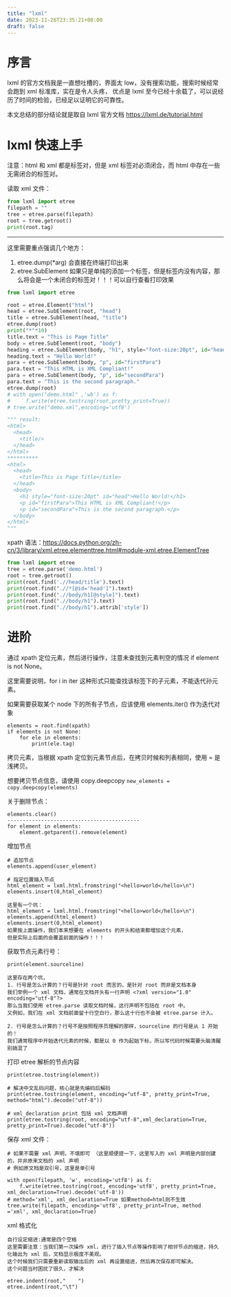 ```yaml
---
title: "lxml"
date: 2023-11-26T23:35:21+08:00
draft: false
---
```

# 序言
lxml 的官方文档我是一直想吐槽的，界面太 low，没有搜索功能，搜索时候经常会跑到 xml 标准库，实在是令人头疼，
优点是 lxml 至今已经十余载了，可以说经历了时间的检验，已经足以证明它的可靠性。

本文总结的部分结论就是取自 lxml 官方文档 <https://lxml.de/tutorial.html>
# lxml 快速上手
注意：html 和 xml 都是标签对，但是 xml 标签对必须闭合，而 html 中存在一些无需闭合的标签对。

读取 xml 文件：
```python
from lxml import etree
filepath = ""
tree = etree.parse(filepath)
root = tree.getroot()
print(root.tag)
```
---
这里需要重点强调几个地方：
1. etree.dump(*arg) 会直接在终端打印出来
2. etree.SubElement 如果只是单纯的添加一个标签，但是标签内没有内容，那么将会是一个未闭合的标签对！！！可以自行查看打印效果
```python
from lxml import etree

root = etree.Element("html")
head = etree.SubElement(root, "head")
title = etree.SubElement(head, "title")
etree.dump(root)
print("*"*10)
title.text = "This is Page Title"
body = etree.SubElement(root, "body")
heading = etree.SubElement(body, "h1", style="font-size:20pt", id="head")
heading.text = "Hello World!"
para = etree.SubElement(body, "p", id="firstPara")
para.text = "This HTML is XML Compliant!"
para = etree.SubElement(body, "p", id="secondPara")
para.text = "This is the second paragraph."
etree.dump(root)
# with open("demo.html" ,'wb') as f:
#     f.write(etree.tostring(root,pretty_print=True))
# tree.write("demo.xml",encoding='utf8')

""" result:
<html>
  <head>
    <title/>
  </head>
</html>
**********
<html>
  <head>
    <title>This is Page Title</title>
  </head>
  <body>
    <h1 style="font-size:20pt" id="head">Hello World!</h1>
    <p id="firstPara">This HTML is XML Compliant!</p>
    <p id="secondPara">This is the second paragraph.</p>
  </body>
</html>
"""
```
xpath 语法：<https://docs.python.org/zh-cn/3/library/xml.etree.elementtree.html#module-xml.etree.ElementTree>
```python
from lxml import etree
tree = etree.parse('demo.html')
root = tree.getroot()
print(root.find('.//head/title').text)
print(root.find(".//*[@id='head']").text)
print(root.find(".//body/h1[@style]").text)
print(root.find(".//body/h1").text)
print(root.find(".//body/h1").attrib['style'])
```
# 进阶
通过 xpath 定位元素，然后进行操作，注意未查找到元素判空的情况 if element is not None。

这里需要说明，for i in iter 这种形式只能查找该标签下的子元素，不能迭代孙元素。

如果需要获取某个 node 下的所有子节点，应该使用 elements.iter() 作为迭代对象
```
elements = root.find(xpath)
if elements is not None:
    for ele in elements:
        print(ele.tag)
```

拷贝元素，当根据 xpath 定位到元素节点后，在拷贝时候和列表相同，使用 = 是浅拷贝。

想要拷贝节点信息，请使用 copy.deepcopy `new_elements = copy.deepcopy(elements)`

关于删除节点：
```
elements.clear()
-------------------------------------------
for element in elements:
    element.getparent().remove(element)
```

增加节点
```
# 追加节点
elements.append(user_element)

# 指定位置插入节点
html_element = lxml.html.fromstring("<hello>world</hello>\n")
elements.insert(0,html_element)

这里有一个坑：
html_element = lxml.html.fromstring("<hello>world</hello>\n")
elements.append(html_element)
elements.insert(0,html_element)
如果按上面操作，我们本来想要在 elements 的开头和结束都增加这个元素，
但是实际上后面的会覆盖前面的操作！！！
```

获取节点元素行号：
```
print(element.sourceline)

这里存在两个坑，
1. 行号是怎么计算的？行号是针对 root 而言的，是针对 root 而非是文档本身
我们举例一个 xml 文档，通常在文档开头有一行声明 <?xml version="1.0" encoding="utf-8"?>
那么当我们使用 etree.parse 读取文档时候，这行声明不包括在 root 中。
又例如，我们在 xml 文档前面留十行空白行，那么这十行也不会被 etree.parse 计入。

2. 行号是怎么计算的？行号不是按照程序员理解的那样，sourceline 的行号是从 1 开始的！
我们通常程序中开始迭代元素的时候，都是以 0 作为起始下标，所以写代码时候需要头脑清醒别搞混了
```

打印 etree 解析的节点内容
```
print(etree.tostring(element))

# 解决中文乱码问题，核心就是先编码后解码
print(etree.tostring(element, encoding="utf-8", pretty_print=True, method="html").decode("utf-8"))

# xml_declaration print 包括 xml 文档声明
print(etree.tostring(root, encoding="utf-8",xml_declaration=True, pretty_print=True).decode("utf-8"))
```

保存 xml 文件：
```
# 如果不需要 xml 声明，不填即可 （这里顺便提一下，这里写入的 xml 声明是内部创建的，并非原来文档的 xml 声明
# 例如原文档是双引号，这里是单引号

with open(filepath, 'w', encoding='utf8') as f:
    f.write(etree.tostring(root, encoding='utf8', pretty_print=True, xml_declaration=True).decode('utf-8'))
# method='xml', xml_declaration=True 如果method=html则不生效
tree.write(filepath, encoding='utf8', pretty_print=True, method ='xml', xml_declaration=True)
```

xml 格式化
```
自行设定缩进:通常是四个空格
这里需要注意：当我们第一次操作 xml，进行了插入节点等操作影响了相邻节点的缩进，持久化输出为 xml 后，文档显示极度不美观。
这个时候我们只需要重新读取输出后的 xml 再设置缩进，然后再次保存即可解决。
这个问题当时困扰了很久，才解决

etree.indent(root,"    ")
etree.indent(root,"\t")
```
